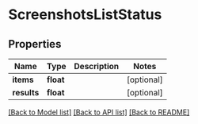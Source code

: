# ScreenshotsListStatus

## Properties
Name | Type | Description | Notes
------------ | ------------- | ------------- | -------------
**items** | **float** |  | [optional] 
**results** | **float** |  | [optional] 

[[Back to Model list]](../../README.md#documentation-for-models) [[Back to API list]](../../README.md#documentation-for-api-endpoints) [[Back to README]](../../README.md)

